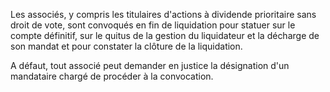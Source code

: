   
 Les associés, y compris les titulaires d'actions à dividende prioritaire sans droit de vote, sont convoqués en fin de liquidation pour statuer sur le compte définitif, sur le quitus de la gestion du liquidateur et la décharge de son mandat et pour constater la clôture de la liquidation.  

  
 A défaut, tout associé peut demander en justice la désignation d'un mandataire chargé de procéder à la convocation.  
